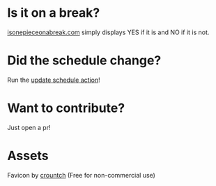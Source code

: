 # Is it on a break?
[isonepieceonabreak.com](https://isonepieceonabreak.com/) simply displays YES if it is and NO if it is not.

# Did the schedule change?
Run the [update schedule action](https://github.com/EdYuTo/edyuto.github.io/actions/workflows/update-schedule.yml)!

# Want to contribute?
Just open a pr!

# Assets
Favicon by [crountch](https://www.deviantart.com/crountch) (Free for non-commercial use)